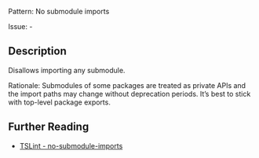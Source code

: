 Pattern: No submodule imports

Issue: -

## Description

Disallows importing any submodule.  
  
Rationale: Submodules of some packages are treated as private APIs and the import paths may change without deprecation periods. It’s best to stick with top-level package exports.

## Further Reading

* [TSLint - no-submodule-imports](https://palantir.github.io/tslint/rules/no-submodule-imports)